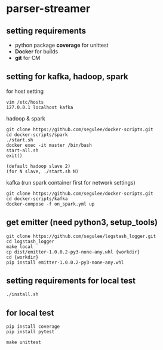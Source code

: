# parser-streamer

## setting requirements
- python package **coverage** for unittest
- **Docker** for builds
- **git** for CM

## setting for kafka, hadoop, spark
for host setting
```
vim /etc/hosts
127.0.0.1 localhost kafka
```

hadoop & spark
```
git clone https://github.com/segulee/docker-scripts.git
cd docker-scripts/spark
./start.sh
docker exec -it master /bin/bash
start-all.sh
exit()

(default hadoop slave 2)
(for N slave, ./start.sh N)
```
kafka (run spark container first for network settings)
```
git clone https://github.com/segulee/docker-scripts.git
cd docker-scripts/kafka
docker-compose -f on_spark.yml up
```

## get emitter (need python3, setup_tools)
```
git clone https://github.com/segulee/logstash_logger.git
cd logstash_logger
make local 
cp dist/emitter-1.0.0.2-py3-none-any.whl {workdir}
cd {workdir}
pip install emitter-1.0.0.2-py3-none-any.whl
```

## setting requirements for local test
```
./install.sh
```

## for local test
```
pip install coverage
pip install pytest

make unittest
```

